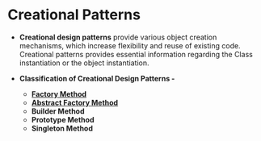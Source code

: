 # Creational Patterns

- **Creational design patterns** provide various object creation mechanisms, which increase flexibility and reuse of existing code. Creational patterns provides essential information regarding the Class instantiation or the object instantiation.


- **Classification of Creational Design Patterns -**
    - [**Factory Method**](Factory_Method)
    - [**Abstract Factory Method**](Abstract_Factory_Method)
    - **Builder Method**
    - **Prototype Method**
    - **Singleton Method**